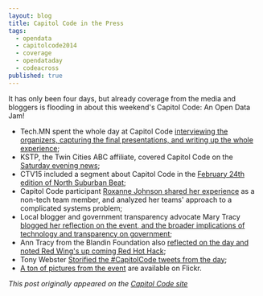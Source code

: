 ```yaml
---
layout: blog
title: Capitol Code in the Press
tags: 
  - opendata
  - capitolcode2014
  - coverage
  - opendataday
  - codeacross
published: true
---
```


It has only been four days, but already coverage from the media and bloggers is flooding in about this weekend's Capitol Code: An Open Data Jam!

* Tech.MN spent the whole day at Capitol Code [interviewing the organizers, capturing the final presentations, and writing up the whole experience](http://tech.mn/news/2014/02/24/minnesota-sos-capitol-code-open-data-jam/);
* KSTP, the Twin Cities ABC affiliate, covered Capitol Code on the [Saturday evening news](kstp.com/news/stories/S3335872.shtml);
* CTV15 included a segment about Capitol Code in the [February 24th edition of North Suburban Beat](http://www.ctv15.org/index.php/programs/nsb/307-february-24-2014.html);
* Capitol Code participant [Roxanne Johnson shared her experience](/2014/02/23/capitol-code-and-the-public-data-ecosystem/) as a non-tech team member, and analyzed her teams' approach to a complicated systems problem;
* Local blogger and government transparency advocate Mary Tracy [blogged her reflection on the event, and the broader implications of technology and transparency on government](http://marytreacy.wordpress.com/2014/02/24/capitol-coders-share-open-government-ideas-apps/);
* Ann Tracy from the Blandin Foundation also [reflected on the day and noted Red Wing's up coming Red Hot Hack](http://blandinonbroadband.org/2014/02/23/capitol-code-open-data-jam-notes-from-the-day/);
* Tony Webster [Storified the #CapitolCode tweets from the day](http://storify.com/tonywebster/capitolcode-tweets?utm_content=storify-pingback&utm_medium=sfy.co-twitter&awesm=sfy.co_bav7&utm_campaign=&utm_source=direct-sfy.co);
* [A ton of pictures from the event](http://www.flickr.com/search/?q=capitolcode2014&m=tags) are available on Flickr.

*This post originally appeared on the [Capitol Code site](http://capitolcode.mn.gov/2014/02/capitol-code-in-the-press/)*

